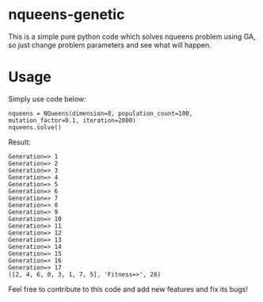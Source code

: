 # nqueens-genetic
This is a simple pure python code which solves nqueens problem using GA, so just change problem parameters and see what will happen.


# Usage
Simply use code below:

```batch
nqueens = NQueens(dimension=8, population_count=100, mutation_factor=0.1, iteration=2000)
nqueens.solve()
```

Result:

```batch
Generation=> 1 
Generation=> 2
Generation=> 3
Generation=> 4
Generation=> 5
Generation=> 6
Generation=> 7
Generation=> 8
Generation=> 9
Generation=> 10
Generation=> 11
Generation=> 12
Generation=> 13
Generation=> 14
Generation=> 15
Generation=> 16
Generation=> 17
([2, 4, 6, 0, 3, 1, 7, 5], 'Fitness=>', 28)
```

Feel free to contribute to this code and add new features and fix its bugs!




